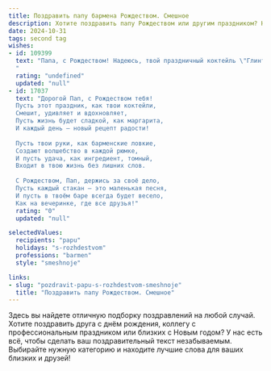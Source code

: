 ```yaml
---
title: Поздравить папу бармена Рождеством. Смешное
description: Хотите поздравить папу Рождеством или другим праздником? Наш ИИ создаст незабываемое поздравление, а вы обязательно выделитесь среди других.  
date: 2024-10-31
tags: second tag
wishes:
- id: 109399
  text: "Папа, с Рождеством! Надеюсь, твой праздничный коктейль \"Глинтвейн с секретным ингредиентом\" (секретный ингредиент – это любовь, конечно!) удался на славу!  Пусть в Новом году твои шейкеры звенят только от счастья, а клиенты – от восторга!  Желаю тебе море позитива, океан чаевых и чтобы даже самый требовательный гость остался доволен твоим мастерством!  С праздником, лучший бармен в мире (ну, или почти)!
  "
  rating: "undefined"
  updated: "null"
- id: 17037
  text: "Дорогой Пап, с Рождеством тебя!
  Пусть этот праздник, как твои коктейли,
  Смешит, удивляет и вдохновляет,
  Пусть жизнь будет сладкой, как маргарита,
  И каждый день – новый рецепт радости!
  
  Пусть твои руки, как барменские ловкие,
  Создают волшебство в каждой рюмке,
  И пусть удача, как ингредиент, томный,
  Входит в твою жизнь без лишних слов.
  
  С Рождеством, Пап, держись за своё дело,
  Пусть каждый стакан – это маленькая песня,
  И пусть в твоём баре всегда будет весело,
  Как на вечеринке, где все друзья!"
  rating: "0"
  updated: "null"

selectedValues:
  recipients: "papu"
  holidays: "s-rozhdestvom"
  professions: "barmen"
  style: "smeshnoje"

links:
- slug: "pozdravit-papu-s-rozhdestvom-smeshnoje"
  title: "Поздравить папу Рождеством. Смешное"
---
```


Здесь вы найдете отличную подборку поздравлений на любой случай. 
Хотите поздравить друга с днём рождения, коллегу с профессиональным праздником или близких с Новым годом? У нас есть всё, чтобы сделать ваш поздравительный текст незабываемым. Выбирайте нужную категорию и находите лучшие слова для ваших близких и друзей!
